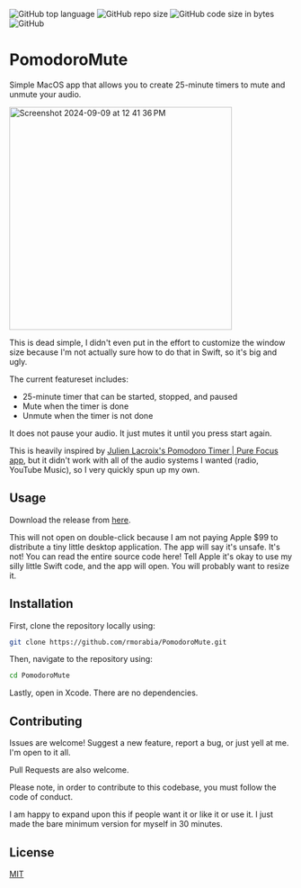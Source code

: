 ![GitHub top language](https://img.shields.io/github/languages/top/rmorabia/PomodoroMute.svg?style=for-the-badge) ![GitHub repo size](https://img.shields.io/github/repo-size/rmorabia/PomodoroMute.svg?style=for-the-badge) ![GitHub code size in bytes](https://img.shields.io/github/languages/code-size/rmorabia/PomodoroMute.svg?style=for-the-badge) ![GitHub](https://img.shields.io/github/license/rmorabia/PomodoroMute.svg?style=for-the-badge)

# PomodoroMute

Simple MacOS app that allows you to create 25-minute timers to mute and unmute your audio.

<img width="396" alt="Screenshot 2024-09-09 at 12 41 36 PM" src="https://github.com/user-attachments/assets/7625ee93-e424-4169-82a9-244e9a102855">

This is dead simple, I didn't even put in the effort to customize the window size because I'm not actually sure how to do that in Swift, so it's big and ugly.

The current featureset includes:
  - 25-minute timer that can be started, stopped, and paused
  - Mute when the timer is done
  - Unmute when the timer is not done

It does not pause your audio. It just mutes it until you press start again.

This is heavily inspired by [Julien Lacroix's Pomodoro Timer | Pure Focus app](https://apps.apple.com/us/app/pomodoro-timer-pure-focus/id6446814612?mt=12), but it didn't work with all of the audio systems I wanted (radio, YouTube Music), so I very quickly spun up my own.

## Usage

Download the release from [here](https://github.com/rmorabia/PomodoroMute/releases).

This will not open on double-click because I am not paying Apple $99 to distribute a tiny little desktop application. The app will say it's unsafe. It's not! You can read the entire source code here! Tell Apple it's okay to use my silly little Swift code, and the app will open. You will probably want to resize it.

## Installation

First, clone the repository locally using:

```sh
git clone https://github.com/rmorabia/PomodoroMute.git
```

Then, navigate to the repository using:

```sh
cd PomodoroMute
```

Lastly, open in Xcode. There are no dependencies.

## Contributing

Issues are welcome! Suggest a new feature, report a bug, or just yell at me. I'm open to it all.

Pull Requests are also welcome.

Please note, in order to contribute to this codebase, you must follow the code of conduct.

I am happy to expand upon this if people want it or like it or use it. I just made the bare minimum version for myself in 30 minutes.

## License

[MIT](https://choosealicense.com/licenses/mit/)
